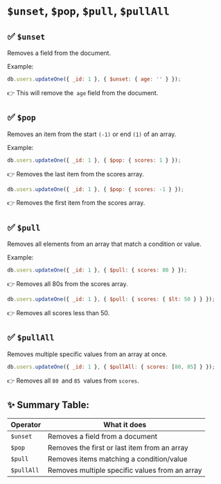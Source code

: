 # `$unset`, `$pop`, `$pull`, `$pullAll`

## ✅ `$unset`

Removes a field from the document.

Example:

```js
db.users.updateOne({ _id: 1 }, { $unset: { age: '' } });
```

👉 This will remove the` age` field from the document.

## ✅ `$pop`

Removes an item from the start `(-1)` or end `(1)` of an array.

Example:

```js
db.users.updateOne({ _id: 1 }, { $pop: { scores: 1 } });
```

👉 Removes the last item from the scores array.

```js
db.users.updateOne({ _id: 1 }, { $pop: { scores: -1 } });
```

👉 Removes the first item from the scores array.

## ✅ `$pull`

Removes all elements from an array that match a condition or value.

Example:

```js
db.users.updateOne({ _id: 1 }, { $pull: { scores: 80 } });
```

👉 Removes all 80s from the scores array.

```js
db.users.updateOne({ _id: 1 }, { $pull: { scores: { $lt: 50 } } });
```

👉 Removes all scores less than 50.

## ✅ `$pullAll`

Removes multiple specific values from an array at once.

```js
db.users.updateOne({ _id: 1 }, { $pullAll: { scores: [80, 85] } });
```

👉 Removes all `80 `and `85 `values from `scores`.

## ✨ Summary Table:

| Operator   | What it does                                   |
| ---------- | ---------------------------------------------- |
| `$unset`   | Removes a field from a document                |
| `$pop`     | Removes the first or last item from an array   |
| `$pull`    | Removes items matching a condition/value       |
| `$pullAll` | Removes multiple specific values from an array |
